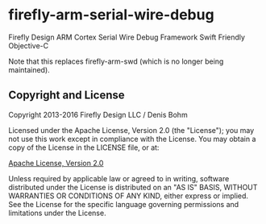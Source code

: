 # firefly-arm-serial-wire-debug
Firefly Design ARM Cortex Serial Wire Debug Framework
Swift Friendly Objective-C

Note that this replaces firefly-arm-swd (which is no longer being maintained).

Copyright and License
---------------------
Copyright 2013-2016 Firefly Design LLC / Denis Bohm

Licensed under the Apache License, Version 2.0 (the "License"); you may not use this work except in compliance with the License. You may obtain a copy of the License in the LICENSE file, or at:

<a href="http://www.apache.org/licenses/LICENSE-2.0">Apache License, Version 2.0</a>

Unless required by applicable law or agreed to in writing, software distributed under the License is distributed on an "AS IS" BASIS, WITHOUT WARRANTIES OR CONDITIONS OF ANY KIND, either express or implied. See the License for the specific language governing permissions and limitations under the License.

